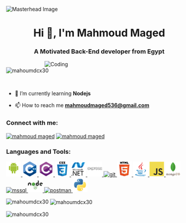 ![Masterhead Image](https://www.google.com/imgres?imgurl=https%3A%2F%2Fres.cloudinary.com%2Fpracticaldev%2Fimage%2Ffetch%2Fs--udbxvPC---%2Fc_limit%252Cf_auto%252Cfl_progressive%252Cq_66%252Cw_800%2Fhttps%3A%2F%2Fdev-to-uploads.s3.amazonaws.com%2Fuploads%2Farticles%2Fpi9le9v004gzqdqo65p8.gif&tbnid=pQKx4YL7hqoRsM&vet=10CBQQxiAoBGoXChMIiPOmsq7ThgMVAAAAAB0AAAAAEAc..i&imgrefurl=https%3A%2F%2Fdev.to%2Fibrahzizo360%2Fexploring-how-websites-talk-a-beginners-guide-to-http-requests-apis-and-backend-magic-4l48&docid=Toxq1yuy30nRoM&w=800&h=350&itg=1&q=back%20end%20gif&ved=0CBQQxiAoBGoXChMIiPOmsq7ThgMVAAAAAB0AAAAAEAc#imgrc=pQKx4YL7hqoRsM&imgdii=eiA7Dp94D-LQtM)

<h1 align="center">Hi 👋, I'm Mahmoud Maged</h1>
<h3 align="center">A Motivated Back-End developer from Egypt</h3>
<img align="right" alt="Coding" width="400" src="https://i.gifer.com/6M8R.gif">
<p align="left"> <img src="https://komarev.com/ghpvc/?username=mahoumdcx30&label=Profile%20views&color=0e75b6&style=flat" alt="mahoumdcx30" /> </p>

<p align="left"> <a href="https://twitter.com/" target="blank"><img src="https://img.shields.io/twitter/follow/?logo=twitter&style=for-the-badge" alt="" /></a> </p>

- 🌱 I’m currently learning **Nodejs**

- 📫 How to reach me **mahmoudmaged536@gmail.com**

<h3 align="left">Connect with me:</h3>
<p align="left">
<a href="https://linkedin.com/in/mahmoud maged" target="blank"><img align="center" src="https://raw.githubusercontent.com/rahuldkjain/github-profile-readme-generator/master/src/images/icons/Social/linked-in-alt.svg" alt="mahmoud maged" height="30" width="40" /></a>
<a href="https://fb.com/mahmoud maged" target="blank"><img align="center" src="https://raw.githubusercontent.com/rahuldkjain/github-profile-readme-generator/master/src/images/icons/Social/facebook.svg" alt="mahmoud maged" height="30" width="40" /></a>
</p>

<h3 align="left">Languages and Tools:</h3>
<p align="left"> <a href="https://developer.android.com" target="_blank" rel="noreferrer"> <img src="https://raw.githubusercontent.com/devicons/devicon/master/icons/android/android-original-wordmark.svg" alt="android" width="40" height="40"/> </a> <a href="https://www.w3schools.com/cpp/" target="_blank" rel="noreferrer"> <img src="https://raw.githubusercontent.com/devicons/devicon/master/icons/cplusplus/cplusplus-original.svg" alt="cplusplus" width="40" height="40"/> </a> <a href="https://www.w3schools.com/cs/" target="_blank" rel="noreferrer"> <img src="https://raw.githubusercontent.com/devicons/devicon/master/icons/csharp/csharp-original.svg" alt="csharp" width="40" height="40"/> </a> <a href="https://www.w3schools.com/css/" target="_blank" rel="noreferrer"> <img src="https://raw.githubusercontent.com/devicons/devicon/master/icons/css3/css3-original-wordmark.svg" alt="css3" width="40" height="40"/> </a> <a href="https://dotnet.microsoft.com/" target="_blank" rel="noreferrer"> <img src="https://raw.githubusercontent.com/devicons/devicon/master/icons/dot-net/dot-net-original-wordmark.svg" alt="dotnet" width="40" height="40"/> </a> <a href="https://expressjs.com" target="_blank" rel="noreferrer"> <img src="https://raw.githubusercontent.com/devicons/devicon/master/icons/express/express-original-wordmark.svg" alt="express" width="40" height="40"/> </a> <a href="https://git-scm.com/" target="_blank" rel="noreferrer"> <img src="https://www.vectorlogo.zone/logos/git-scm/git-scm-icon.svg" alt="git" width="40" height="40"/> </a> <a href="https://www.w3.org/html/" target="_blank" rel="noreferrer"> <img src="https://raw.githubusercontent.com/devicons/devicon/master/icons/html5/html5-original-wordmark.svg" alt="html5" width="40" height="40"/> </a> <a href="https://www.java.com" target="_blank" rel="noreferrer"> <img src="https://raw.githubusercontent.com/devicons/devicon/master/icons/java/java-original.svg" alt="java" width="40" height="40"/> </a> <a href="https://developer.mozilla.org/en-US/docs/Web/JavaScript" target="_blank" rel="noreferrer"> <img src="https://raw.githubusercontent.com/devicons/devicon/master/icons/javascript/javascript-original.svg" alt="javascript" width="40" height="40"/> </a> <a href="https://www.mongodb.com/" target="_blank" rel="noreferrer"> <img src="https://raw.githubusercontent.com/devicons/devicon/master/icons/mongodb/mongodb-original-wordmark.svg" alt="mongodb" width="40" height="40"/> </a> <a href="https://www.microsoft.com/en-us/sql-server" target="_blank" rel="noreferrer"> <img src="https://www.svgrepo.com/show/303229/microsoft-sql-server-logo.svg" alt="mssql" width="40" height="40"/> </a> <a href="https://nodejs.org" target="_blank" rel="noreferrer"> <img src="https://raw.githubusercontent.com/devicons/devicon/master/icons/nodejs/nodejs-original-wordmark.svg" alt="nodejs" width="40" height="40"/> </a> <a href="https://postman.com" target="_blank" rel="noreferrer"> <img src="https://www.vectorlogo.zone/logos/getpostman/getpostman-icon.svg" alt="postman" width="40" height="40"/> </a> <a href="https://www.python.org" target="_blank" rel="noreferrer"> <img src="https://raw.githubusercontent.com/devicons/devicon/master/icons/python/python-original.svg" alt="python" width="40" height="40"/> </a> </p>

<p><img align="left" src="https://github-readme-stats.vercel.app/api/top-langs?username=mahoumdcx30&show_icons=true&locale=en&layout=compact" alt="mahoumdcx30" /></p>

<p>&nbsp;<img align="center" src="https://github-readme-stats.vercel.app/api?username=mahoumdcx30&show_icons=true&locale=en" alt="mahoumdcx30" /></p>

<p><img align="center" src="https://github-readme-streak-stats.herokuapp.com/?user=mahoumdcx30&" alt="mahoumdcx30" /></p>
